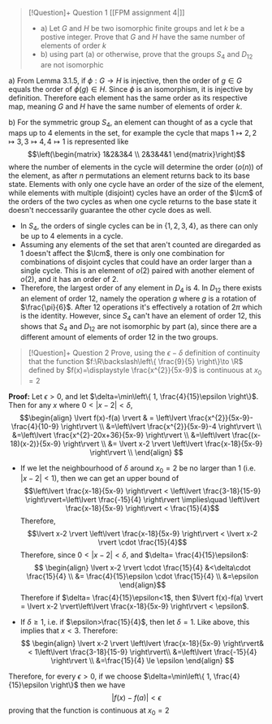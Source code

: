 > [!Question]+ Question 1 [[FPM assignment 4|]]
> - a) Let $G$ and $H$ be two isomorphic finite groups and let $k$ be a postive integer. Prove that $G$ and $H$ have the same number of elements of order $k$
> - b) using part (a) or otherwise, prove that the groups $S_{4}$ and $D_{12}$ are not isomorphic

a) From Lemma 3.1.5, if $\phi:G\to H$ is injective, then the order of $g\in G$ equals the order of $\phi(g)\in H$. Since $\phi$ is an isomorphism, it is injective by definition. Therefore each element has the same order as its respective map, meaning $G$ and $H$ have the same number of elements of order $k$.

b) For the symmetric group $S_{4}$, an element can thought of as a cycle that maps up to $4$ elements in the set, for example the cycle that maps $1\mapsto 2,\,2\mapsto 3,\,3 \mapsto 4, 4\mapsto 1$ is represented like 
$$\left(\begin{matrix}
1&2&3&4 \\
2&3&4&1
\end{matrix}\right)$$
where the number of elements in the cycle will determine the order ($o(n)$) of the element, as after $n$ permutations an element returns back to its base state.
Elements with only one cycle have an order of the size of the element, while elements with multiple (disjoint) cycles have an order of the $\lcm$ of the orders of the two cycles as when one cycle returns to the base state it doesn't neccessarily guarantee the other cycle does as well.
- In $S_{4}$, the orders of single cycles can be in $\{1,2,3,4\}$, as there can only be up to 4 elements in a cycle. 
- Assuming any elements of the set that aren't counted are diregarded as $1$ doesn't affect the $\lcm$, there is only one combination for combinations of disjoint cycles that could have an order larger than a single cycle. This is an element of $o(2)$ paired with another element of $o(2)$, and it has an order of $2$.
- Therefore, the largest order of any element in $D_{4}$ is $4$.
In $D_{12}$ there exists an element of order $12$, namely the operation $g$ where $g$ is a rotation of $\frac{\pi}{6}$. After $12$ operations it's effectively a rotation of $2\pi$ which is the identity. 
However, since $S_{4}$ can't have an element of order $12$, this shows that $S_{4}$ and $D_{12}$ are not isomorphic by part (a), since there are a different amount of elements of order $12$ in the two groups.

> [!Question]+ Question 2
> Prove, using the $\epsilon-\delta$ definition of continuity that the function $f:\R\backslash\left\{ \frac{9}{5} \right\}\to \R$ defined by $f(x)=\displaystyle \frac{x^{2}}{5x-9}$ is continuous at $x_{0}=2$

**Proof:** Let $\epsilon>0$, and let $\delta=\min\left\{ 1, \frac{4}{15}\epsilon \right\}$. Then for any $x$ where $0<\lvert x-2 \rvert<\delta$,
$$\begin{align}
\lvert f(x)-f(a) \rvert  & = \left\lvert  \frac{x^{2}}{5x-9}-\frac{4}{10-9}  \right\rvert \\
&=\left\lvert  \frac{x^{2}}{5x-9}-4  \right\rvert \\
&=\left\lvert  \frac{x^{2}-20x+36}{5x-9}  \right\rvert \\
&=\left\lvert  \frac{(x-18)(x-2)}{5x-9}  \right\rvert  \\
&= \lvert x-2 \rvert \left\lvert  \frac{x-18}{5x-9}  \right\rvert \\
\end{align}
$$
- If we let the neighbourhood of $\delta$ around $x_{0}=2$ be no larger than $1$ (i.e. $\lvert x-2 \rvert< 1$), then we can get an upper bound of
$$\left\lvert  \frac{x-18}{5x-9}  \right\rvert < \left\lvert  \frac{3-18}{15-9}  \right\rvert=\left\lvert  \frac{-15}{4}  \right\rvert  \implies\quad \left\lvert  \frac{x-18}{5x-9}  \right\rvert  < \frac{15}{4}$$
Therefore,
$$\lvert x-2 \rvert \left\lvert  \frac{x-18}{5x-9}  \right\rvert < \lvert x-2 \rvert \cdot \frac{15}{4}$$
Therefore, since $0<\lvert x-2 \rvert < \delta$, and $\delta= \frac{4}{15}\epsilon$:
$$
\begin{align}
\lvert x-2 \rvert \cdot \frac{15}{4} &<\delta\cdot \frac{15}{4} \\
&= \frac{4}{15}\epsilon \cdot \frac{15}{4} \\
&=\epsilon
\end{align}$$
Therefore if $\delta= \frac{4}{15}\epsilon<1$, then $\lvert f(x)-f(a) \rvert = \lvert x-2 \rvert\left\lvert  \frac{x-18}{5x-9}  \right\rvert < \epsilon$.

- If $\delta\geq 1$, i.e. if $\epsilon>\frac{15}{4}$, then let $\delta=1$. Like above, this implies that $x<3$. Therefore:
$$
\begin{align}
\lvert x-2 \rvert \left\lvert  \frac{x-18}{5x-9}  \right\rvert&< 1\left\lvert  \frac{3-18}{15-9}  \right\rvert\\
&=\left\lvert  \frac{-15}{4} \right\rvert \\
&=\frac{15}{4} \le \epsilon
\end{align}
  $$

Therefore, for every $\epsilon>0$, if we choose $\delta=\min\left\{ 1, \frac{4}{15}\epsilon \right\}$ then we have
$$\lvert f(x) -f(a)\rvert<\epsilon $$
proving that the function is continuous at $x_{0}=2$